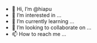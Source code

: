 - 👋 Hi, I’m @hiapu
- 👀 I’m interested in ...
- 🌱 I’m currently learning ...
- 💞️ I’m looking to collaborate on ...
- 📫 How to reach me ...

<!---
hiapu/hiapu is a ✨ special ✨ repository because its `README.md` (this file) appears on your GitHub profile.
You can click the Preview link to take a look at your changes.
--->
